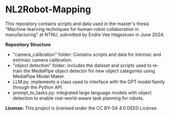 # NL2Robot-Mapping

This repository contains scripts and data used in the master's thesis "Machine-learning techniques for human-robot collaboration in manufacturing" at NTNU, submitted by Endre Vee Hagestuen in June 2024.

**Repository Structure**
- "camera_calibration" folder: Contains scripts and data for intrinsic and extrinsic camera calibration.
- "object detection" folder: includes the dataset and scripts used to re-train the MediaPipe object detector for new object categories using MediaPipe Model Maker.
- LLM.py: implements a class used to interface with the GPT model family through the Python API.
- prompt_to_tasks.py: integrated large language models with object detection to enable real-world-aware task planning for robots.

**License:** This project is licensed under the CC BY-SA 4.0 DEED License.
